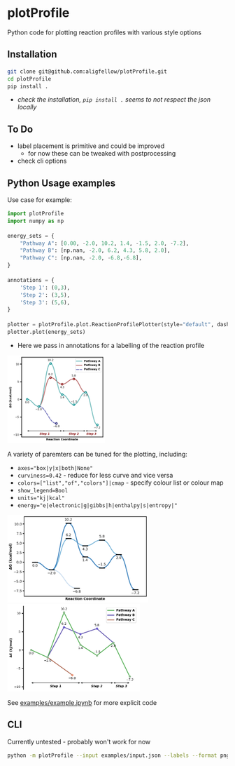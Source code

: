 # plotProfile
Python code for plotting reaction profiles with various style options

## Installation
```bash
git clone git@github.com:aligfellow/plotProfile.git
cd plotProfile
pip install .
```
- *check the installation, `pip install .` seems to not respect the json locally*

## To Do
- label placement is primitive and could be improved
   - for now these can be tweaked with postprocessing 
- check cli options

## Python Usage examples
Use case for example: 
```python
import plotProfile
import numpy as np

energy_sets = {
    "Pathway A": [0.00, -2.0, 10.2, 1.4, -1.5, 2.0, -7.2],
    "Pathway B": [np.nan, -2.0, 6.2, 4.3, 5.8, 2.0],
    "Pathway C": [np.nan, -2.0, -6.8,-6.8],
}

annotations = {
    'Step 1': (0,3),
    'Step 2': (3,5),
    'Step 3': (5,6),
}

plotter = plotProfile.plot.ReactionProfilePlotter(style="default", dashed=["off-cycle", "Pathway C"], segment_annotations=annotations)
plotter.plot(energy_sets)
```
- Here we pass in annotations for a labelling of the reaction profile

<img src="./images/profile1.png" height="200" alt="Example 1">

A variety of paremters can be tuned for the plotting, including:
- `axes="box|y|x|both|None"` 
- `curviness=0.42` - reduce for less curve and vice versa
- `colors=["list","of","colors"]|cmap` - specify colour list or colour map
- `show_legend=Bool`
- `units="kj|kcal"`
- `energy="e|electronic|g|gibbs|h|enthalpy|s|entropy|"`

<img src="./images/profile2.png" height="200" alt="Example 2">

<img src="./images/profile3.png" height="200" alt="Example 3">

See [examples/example.ipynb](examples/example.ipynb) for more explicit code

## CLI
Currently untested - probably won't work for now
```bash
python -m plotProfile --input examples/input.json --labels --format png
```



